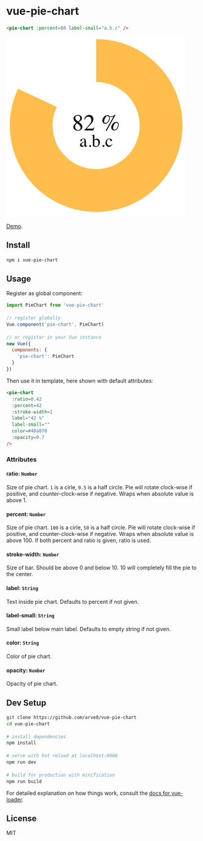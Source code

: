 # vue-pie-chart
```html
<pie-chart :percent=80 label-small="a.b.c" />
```

![82 percent pie chart](82.png)

[Demo](https://arve0.github.io/vue-pie-chart/).

## Install
```sh
npm i vue-pie-chart
```

## Usage
Register as global component:
```js
import PieChart from 'vue-pie-chart'

// register globally
Vue.component('pie-chart', PieChart)

// or register in your Vue instance
new Vue({
  components: {
    'pie-chart': PieChart
  }
})
```

Then use it in template, here shown with default attributes:
```html
<pie-chart
  :ratio=0.42
  :percent=42
  :stroke-width=1
  label="42 %"
  label-small=""
  color=#40a070
  :opacity=0.7
/>
```

### Attributes
#### ratio: `Number`
Size of pie chart. `1` is a cirle, `0.5` is a half circle. Pie will rotate clock-wise if positive, and counter-clock-wise if negative. Wraps when absolute value is above 1.

#### percent: `Number`
Size of pie chart. `100` is a cirle, `50` is a half circle. Pie will rotate clock-wise if positive, and counter-clock-wise if negative. Wraps when absolute value is above 100. If both percent and ratio is given, ratio is used.

#### stroke-width: `Number`
Size of bar. Should be above 0 and below 10. 10 will completely fill the pie to the center.

#### label: `String`
Text inside pie chart. Defaults to percent if not given.

#### label-small: `String`
Small label below main label. Defaults to empty string if not given.

#### color: `String`
Color of pie chart.

#### opacity: `Number`
Opacity of pie chart.

## Dev Setup

``` sh
git clone https://github.com/arve0/vue-pie-chart
cd vue-pie-chart

# install dependencies
npm install

# serve with hot reload at localhost:8080
npm run dev

# build for production with minification
npm run build
```

For detailed explanation on how things work, consult the [docs for vue-loader](http://vuejs.github.io/vue-loader).

## License
MIT
